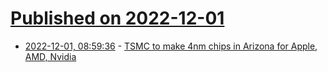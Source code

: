 # [Published on 2022-12-01](index.md)

* [2022-12-01, 08:59:36](https://news.ycombinator.com/item?id=33813957) - [TSMC to make 4nm chips in Arizona for Apple, AMD, Nvidia](https://techmonitor.ai/technology/silicon/tsmcs-arizona-apple-amd-nvidia)
